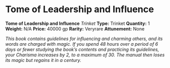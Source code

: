 # Tome of Leadership and Influence

**Tome of Leadership and Influence**
_Trinket_
**Type:** Trinket
**Quantity:** 1
**Weight:** N/A
**Price:** 40000 gp
**Rarity:** Veryrare
**Attunement:** None

*This book contains guidelines for influencing and charming others, and its words are charged with magic. If you spend 48 hours over a period of 6 days or fewer studying the book’s contents and practicing its guidelines, your Charisma increases by 2, to a maximum of 30. The manual then loses its magic but regains it in a century.*